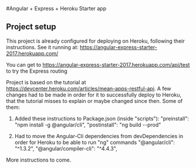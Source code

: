 #Angular + Express + Heroku Starter app

## Project setup

This project is already configured for deploying on Heroku, following their instructions.
See it running at: https://angular-express-starter-2017.herokuapp.com/

You can get to https://angular-express-starter-2017.herokuapp.com/api/test to try the Express routing

Project is based on the tutorial at https://devcenter.heroku.com/articles/mean-apps-restful-api.
A few changes had to be made in order for it to successfully deploy to Heroku, that the tutorial misses to explain or maybe changed since then.
Some of them:

1. Added these instructions to Package.json (inside "scripts"):
"preinstall": "npm install -g @angular/cli",
"postinstall": "ng build --prod"

2. Had to move the Angular-Cli dependencies from devDependencies in order for Heroku to be able to run "ng" commands 
"@angular/cli": "^1.3.2",
"@angular/compiler-cli": "^4.4.3",

More instructions to come.
